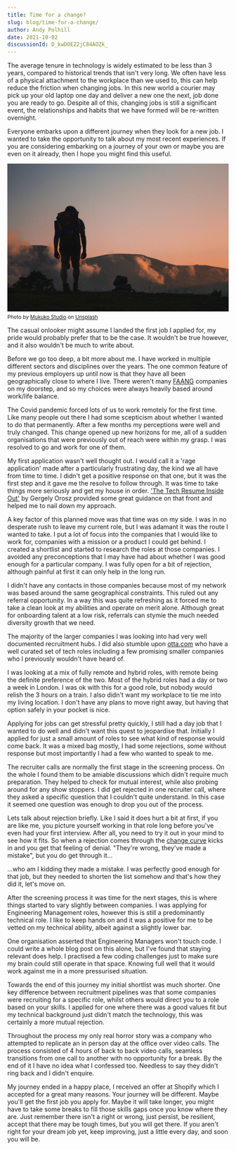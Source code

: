 ```yaml
---
title: Time for a change?
slug: blog/time-for-a-change/
author: Andy Polhill
date: 2021-10-02
discussionId: D_kwDOEZ2jC84AOZk_
---
```


The average tenure in technology is widely estimated to be less than 3 years, compared to historical trends that isn't very long. We often have less of a physical attachment to the workplace than we used to, this can help reduce the friction when changing jobs. In this new world a courier may pick up your old laptop one day and deliver a new one the next, job done you are ready to go. Despite all of this, changing jobs is still a significant event, the relationships and habits that we have formed will be re-written overnight.

Everyone embarks upon a different journey when they look for a new job. I wanted to take the opportunity to talk about my most recent experiences. If you are considering embarking on a journey of your own or maybe you are even on it already, then I hope you might find this useful.

![Someone about to embark on a journey, maybe it's you?](../images/embarking.jpg)
<small class="image-credit">
Photo by <a href="https://unsplash.com/@mukukostudio?utm_source=unsplash&utm_medium=referral&utm_content=creditCopyText">Mukuko Studio</a> on <a href="https://unsplash.com/s/photos/embarking-journey?utm_source=unsplash&utm_medium=referral&utm_content=creditCopyText">Unsplash</a>
</small>

The casual onlooker might assume I landed the first job I applied for, my pride would probably prefer that to be the case. It wouldn't be true however, and it also wouldn't be much to write about.

Before we go too deep, a bit more about me. I have worked in multiple different sectors and disciplines over the years. The one common feature of my previous employers up until now is that they have all been geographically close to where I live. There weren't many [FAANG](https://en.wikipedia.org/wiki/Big_Tech) companies on my doorstep, and so my choices were always heavily based around work/life balance.

The Covid pandemic forced lots of us to work remotely for the first time. Like many people out there I had some scepticism about whether I wanted to do that permanently. After a few months my perceptions were well and truly changed. This change opened up new horizons for me, all of a sudden organisations that were previously out of reach were within my grasp. I was resolved to go and work for one of them.

My first application wasn't well thought out. I would call it a 'rage application' made after a particularly frustrating day, the kind we all have from time to time. I didn't get a positive response on that one, but it was the first step and it gave me the resolve to follow through. It was time to take things more seriously and get my house in order. ['The Tech Resume Inside Out'](https://thetechresume.com/) by Gergely Orosz provided some great guidance on that front and helped me to nail down my approach.

A key factor of this planned move was that time was on my side. I was in no desperate rush to leave my current role, but I was adamant it was the route I wanted to take. I put a lot of focus into the companies that I would like to work for, companies with a mission or a product I could get behind. I created a shortlist and started to research the roles at those companies. I avoided any preconceptions that I may have had about whether I was good enough for a particular company. I was fully open for a bit of rejection, although painful at first it can only help in the long run.

I didn't have any contacts in those companies because most of my network was based around the same geographical constraints. This ruled out any referral opportunity. In a way this was quite refreshing as it forced me to take a clean look at my abilities and operate on merit alone. Although great for onboarding talent at a low risk, referrals can stymie the much needed diversity growth that we need.

The majority of the larger companies I was looking into had very well documented recruitment hubs. I did also stumble upon [otta.com](otta.com) who have a well curated set of tech roles including a few promising smaller companies who I previously wouldn't have heard of.

I was looking at a mix of fully remote and hybrid roles, with remote being the definite preference of the two. Most of the hybrid roles had a day or two a week in London. I was ok with this for a good role, but nobody would relish the 3 hours on a train. I also didn't want my workplace to tie me into my living location. I don't have any plans to move right away, but having that option safely in your pocket is nice.

Applying for jobs can get stressful pretty quickly, I still had a day job that I wanted to do well and didn't want this quest to jeopardise that. Initially I applied for just a small amount of roles to see what kind of response would come back. It was a mixed bag mostly, I had some rejections, some without response but most importantly I had a few who wanted to speak to me.

The recruiter calls are normally the first stage in the screening process. On the whole I found them to be amiable discussions which didn't require much preparation. They helped to check for mutual interest, while also probing around for any show stoppers. I did get rejected in one recruiter call, where they asked a specific question that I couldn't quite understand. In this case it seemed one question was enough to drop you out of the process.

Lets talk about rejection briefly. Like I said it does hurt a bit at first, if you are like me, you picture yourself working in that role long before you've even had your first interview. After all, you need to try it out in your mind to see how it fits. So when a rejection comes through the [change curve](https://www.insights.com/resources/coaching-people-through-the-change-curve/) kicks in and you get that feeling of denial. "They're wrong, they've made a mistake", but you do get through it...

...who am I kidding they made a mistake. I was perfectly good enough for that job, but they needed to shorten the list somehow and that's how they did it, let's move on.

After the screening process it was time for the next stages, this is where things started to vary slightly between companies. I was applying for Engineering Management roles, however this is still a predominantly technical role. I like to keep hands on and it was a positive for me to be vetted on my technical ability, albeit against a slightly lower bar.

One organisation asserted that Engineering Managers won't touch code. I could write a whole blog post on this alone, but I've found that staying relevant does help. I practised a few coding challenges just to make sure my brain could still operate in that space. Knowing full well that it would work against me in a more pressurised situation.

Towards the end of this journey my initial shortlist was much shorter. One key difference between recruitment pipelines was that some companies were recruiting for a specific role, whilst others would direct you to a role based on your skills. I applied for one where there was a good values fit but my technical background just didn't match the technology, this was certainly a more mutual rejection.

Throughout the process my only real horror story was a company who attempted to replicate an in person day at the office over video calls. The process consisted of 4 hours of back to back video calls, seamless transitions from one call to another with no opportunity for a break. By the end of it I have no idea what I confessed too. Needless to say they didn't ring back and I didn't enquire.

My journey ended in a happy place, I received an offer at Shopify which I accepted for a great many reasons. Your journey will be different. Maybe you'll get the first job you apply for. Maybe it will take longer, you might have to take some breaks to fill those skills gaps once you know where they are. Just remember there isn't a right or wrong, just persist, be resilient, accept that there may be tough times, but you will get there. If you aren't right for your dream job yet, keep improving, just a little every day, and soon you will be.
